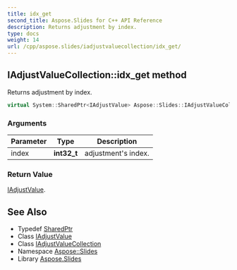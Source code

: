```yaml
---
title: idx_get
second_title: Aspose.Slides for C++ API Reference
description: Returns adjustment by index.
type: docs
weight: 14
url: /cpp/aspose.slides/iadjustvaluecollection/idx_get/
---
```

## IAdjustValueCollection::idx_get method


Returns adjustment by index.

```cpp
virtual System::SharedPtr<IAdjustValue> Aspose::Slides::IAdjustValueCollection::idx_get(int32_t index)=0
```


### Arguments

| Parameter | Type | Description |
| --- | --- | --- |
| index | **int32_t** | adjustment's index. |

### Return Value

[IAdjustValue](../../iadjustvalue/).

## See Also

* Typedef [SharedPtr](../../../system/sharedptr/)
* Class [IAdjustValue](../../iadjustvalue/)
* Class [IAdjustValueCollection](../)
* Namespace [Aspose::Slides](../../)
* Library [Aspose.Slides](../../../)
